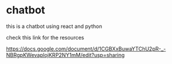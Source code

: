 # chatbot
this is a chatbot using react and python

check this link for the resources


https://docs.google.com/document/d/1CGBXxBuwaYTChU2pR-_-NBRgpKWevaplojKRP2NY1mM/edit?usp=sharing
